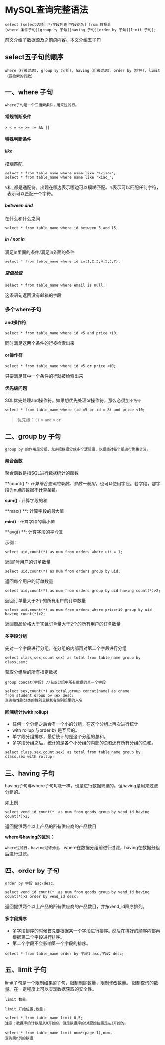 # MySQL查询完整语法

```
select [select选项] */字段列表[字段别名] from 数据源 
[where 条件子句][group by 子句][having 子句][order by 子句][limit 子句];
```

前文介绍了数据源及之前的内容。本文介绍五子句

## select五子句的顺序

`where（行级过滤）`、`group by（分组）`、`having（组级过滤）`、`order by（排序）`、`limit（要检索的行数）`

## 一、where 子句

`where子句是一个三搜索条件，用来过滤行。`

#### 常规判断条件

`> < = <= >= != && ||`

#### 特殊判断条件

##### like

模糊匹配

```
select * from table_name where name like '%xiao%';
select * from table_name where name like 'xiao_';
```
`%`和`_`都是通配符，出现在哪边表示哪边可以模糊匹配。
`%`表示可以匹配任何字符，`_`表示可以匹配一个字符。

##### between and

在什么和什么之间

```
select * from table_name where id between 5 and 15;
```

##### in / not in

满足in里面的条件/满足in外面的条件

```
select * from table_name where id in(1,2,3,4,5,6,7);
```
##### 空值检查

```
select * from table_name where email is null;
```
这条语句返回没有邮箱的字段

### 多个where子句

#### and操作符

```
select * from table_name where id <5 and price <10;
```
同时满足这两个条件的行被检索出来

#### or操作符

```
select * from table_name where id <5 or price <10;
```
只要满足其中一个条件的行就被检索出来

#### 优先级问题

SQL优先处理and操作符。如果想优先处理or操作符，那么必须加`小括号`


```
select * from table_name where (id =5 or id = 8) and price <10;
```

>优先级：`()` > `and` > `or`

## 二、group by 子句

`group by 的作用是分组，允许把数据分成多个逻辑组，以便能对每个组进行聚集计算。`


#### 聚合函数

聚合函数是指SQL进行数据统计的函数

**count() **: 计算符合查询的条数。参数一般用*，也可以使用字段。若字段，那字段为null的数据不计算条数。

**sum()** : 计算字段的和

**max() **: 计算字段的最大值

**min()** : 计算字段的最小值

**avg() **: 计算字段的平均值

示例：
```
select uid,count(*) as num from orders where uid = 1;
```
返回1号用户的订单数量

```
select uid,count(*) as num from orders group by uid; 
```
返回每个用户的订单数量

```
select uid,count(*) as num from orders group by uid having count(*)>2;
```
返回订单量大于2个的所有用户的订单数量

```
select uid,count(*) as num from orders where price>10 group by uid having count(*)>2;
```
返回商品价格大于10且订单量大于2个的所有用户的订单数量


#### 多字段分组

先对一个字段进行分组，在分组的内部再对第二个字段进行分组
```
select class,sex,count(sex) as total from table_name group by class,sex;
```
获取分组后的所有指定数据
```
group concat(字段) //获取分组中所有数据的某一个字段
```
```
select sex,count(*) as total,group concat(name) as cname 
from student group by sex desc;
查询按性别分类的性别总数和各性别组里的人名
```

#### 回溯统计(with rollup)

- 任何一个分组之后会有一个小的分组，在这个分组上再次进行统计
- with rollup 与order by 是互斥的。
- 单字段分组排序，最后统计的是这个分组的总和。
- 多字段分组之后，统计的是各个小分组的内部的总和还有所有分组的总和。

```
select class,sex,count(sex) as total from table_name group by class,sex with rollup;
```

## 三、having 子句

having子句与where子句功能一样，也是进行数据筛选的。但having是用来过滤分组的。

如上例

```
select vend_id count(*) as num from goods group by vend_id having count(*)>2;
```
返回提供两个以上产品的所有供应商的产品数目


**where与having的区别：**

`where过滤行，having过滤分组。`
where在数据分组前进行过滤，having在数据分组后进行过滤。

## 四、order by 子句

```
order by 字段 asc/desc;
```

```
select vend_id count(*) as num from goods group by vend_id having count(*)>2 order by vend_id desc;
```
返回提供两个以上产品的所有供应商的产品数目，并按vend_id降序排列。

#### 多字段排序

- 多字段排序的时候首先要根据某一个字段进行排序。然后在排好的顺序内部再根据第二个字段进行排序。
- 第二个字段不会影响第一个字段的排序。

```
select * from table_name order by 字段1 asc,字段2 desc;
```

## 五、limit 子句

limit子句是一个限制结果的子句，限制删除数量，限制修改数量。 限制查询的数量。在一定程度上可以实现数据获取的安全性。

```
limit 数量;
```
```
limit 开始位置,数量；
```
```
select * from table_name limit 0,5;
注意：数据库的计数是从0开始的，但是数据库的id起始位置是从1开始的。
```
```
select * from table_name limit num*(page-1),num；
查询第n页的数据
```